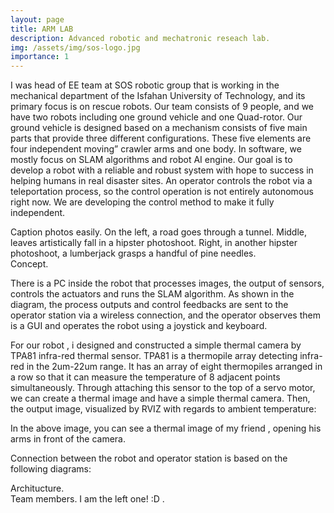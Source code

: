 ```yaml
---
layout: page
title: ARM LAB 
description: Advanced robotic and mechatronic reseach lab.
img: /assets/img/sos-logo.jpg
importance: 1
---
```


I was head of EE team at SOS robotic group that is working in the mechanical department of the Isfahan University of Technology, and its primary focus is on rescue robots. Our team consists of 9 people, and we have two robots including one ground vehicle and one Quad-rotor. Our ground vehicle is designed based on a mechanism consists of five main parts that provide three different configurations. These five elements are four independent moving” crawler arms and one body. In software, we mostly focus on SLAM algorithms and robot AI engine. Our goal is to develop a robot with a reliable and robust system with hope to success in helping humans in real disaster sites.
An operator controls the robot via a teleportation process, so the control operation is not entirely autonomous right now. We are developing the control method to make it fully independent. 

<div class="row">
    <div class="col-sm mt-3 mt-md-0">
        <img class="img-fluid rounded z-depth-1" src="{{ '/assets/img/sos-1.jpg' | relative_url }}" alt="" title="example image"/>
    </div>
    <div class="col-sm mt-3 mt-md-0">
        <img class="img-fluid rounded z-depth-1" src="{{ '/assets/img/sos-5.jpg' | relative_url }}" alt="" title="example image"/>
    </div>
    <div class="col-sm mt-3 mt-md-0">
        <img class="img-fluid rounded z-depth-1" src="{{ '/assets/img/sos-7.jpg' | relative_url }}" alt="" title="example image"/>
    </div>
</div>
<div class="caption">
    Caption photos easily. On the left, a road goes through a tunnel. Middle, leaves artistically fall in a hipster photoshoot. Right, in another hipster photoshoot, a lumberjack grasps a handful of pine needles.
</div>
<div class="row">
    <div class="col-sm mt-3 mt-md-0">
        <img class="img-fluid rounded z-depth-1" src="{{ '/assets/img/sos-e-2.jpg' | relative_url }}" alt="" title="example image"/>
    </div>
</div>
<div class="caption">
    Concept.
</div>

There is a PC inside the robot that processes images, the output of sensors, controls the actuators and runs the SLAM algorithm. As shown in the diagram, the process outputs and control feedbacks are sent to the operator station via a wireless connection, and the operator observes them is a GUI and operates the robot using a joystick and keyboard. 


For our robot , i designed and constructed a simple thermal camera by TPA81 infra-red thermal sensor. TPA81 is a thermopile array detecting infra-red in the 2um-22um range. It has an array of eight thermopiles arranged in a row so that it can measure the temperature of 8 adjacent points simultaneously. Through attaching this sensor to the top of a servo motor, we can create a thermal image and have a simple thermal camera. 
Then, the output image, visualized by RVIZ with regards to ambient temperature: 


<div class="row justify-content-sm-center">
    <div class="col-sm mt-3 mt-md-0">
        <img class="img-fluid rounded z-depth-1" src="{{ '/assets/img/c-thermal-2.jpg' | relative_url }}" alt="" title="example image"/>
    </div>
    <div class="col-sm mt-3 mt-md-0">
        <img class="img-fluid rounded z-depth-1" src="{{ '/assets/img/c-thermal-1.jpg' | relative_url }}" alt="" title="example image"/>
    </div>
</div>
<div class="caption">
    In the above image, you can see a thermal image of my friend , opening his arms in front of the camera. 
</div>


Connection between the robot and operator station is based on the following diagrams: 

<div class="row">
    <div class="col-sm mt-3 mt-md-0">
        <img class="img-fluid rounded z-depth-1" src="{{ '/assets/img/sos-d2.jpg' | relative_url }}" alt="" title="example image"/>
    </div>
</div>
<div class="caption">
    Architucture.
</div>




<div class="row">
    <div class="col-sm mt-3 mt-md-0">
        <img class="img-fluid rounded z-depth-1" src="{{ '/assets/img/sos-6.jpg' | relative_url }}" alt="" title="Team members"/>
    </div>
</div>
<div class="caption">
    Team members. I am the left one! :D .
</div>
